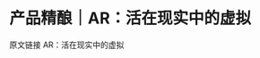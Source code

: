 # 产品精酿｜AR：活在现实中的虚拟

<ResourceGroupTitle>原文链接</ResourceGroupTitle>
<BadgeLink colorScheme='blue' badgeText='产品精酿' href='https://mp.weixin.qq.com/s/NMGs8e0m9B42U192WQAiSQ'>AR：活在现实中的虚拟</BadgeLink>